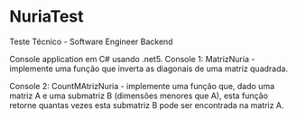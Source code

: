 # NuriaTest

Teste Técnico - Software Engineer Backend

Console application em C# usando .net5.
Console 1: MatrizNuria - implemente uma função que inverta as diagonais de uma matriz
quadrada.

Console 2: CountMAtrizNuria - implemente uma função que, dado uma matriz A e uma submatriz B
(dimensões menores que A), esta função retorne quantas vezes esta submatriz B
pode ser encontrada na matriz A.
